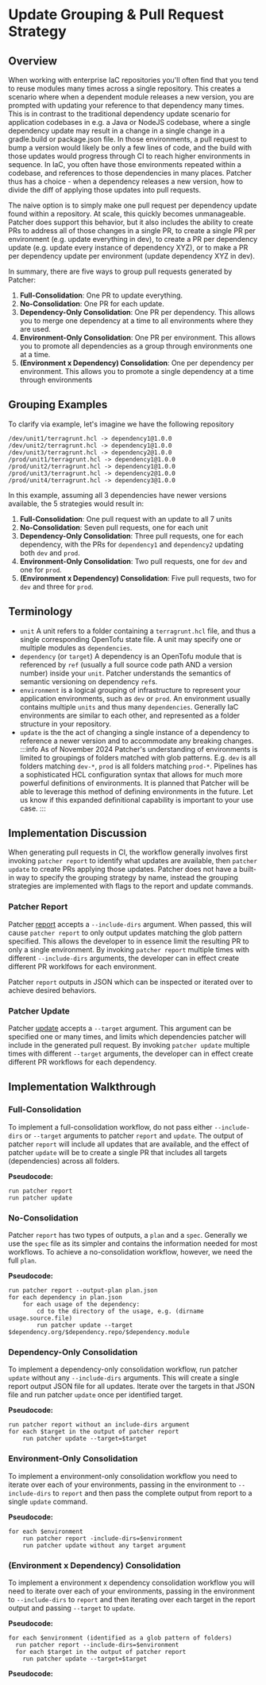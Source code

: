 # Update Grouping & Pull Request Strategy

## Overview
When working with enterprise IaC repositories you'll often find that you tend to reuse modules many times across a single repository.  This creates a scenario where when a dependent module releases a new version, you are prompted with updating your reference to that dependency many times.  This is in contrast to the traditional dependency update scenario for application codebases in e.g. a Java or NodeJS codebase, where a single dependency update may result in a change in a single change in a gradle.build or package.json file. In those environments, a pull request to bump a version would likely be only a few lines of code, and the build with those updates would progress through CI to reach higher environments in sequence.  In IaC, you often have those environments repeated within a codebase, and references to those dependencies in many places. Patcher thus has a choice - when a dependency releases a new version, how to divide the diff of applying those updates into pull requests.

The naive option is to simply make one pull request per dependency update found within a repository. At scale, this quickly becomes unmanageable. Patcher does support this behavior, but it also includes the ability to create PRs to address all of those changes in a single PR, to create a single PR per environment (e.g. update everything in dev), to create a PR per dependency update (e.g. update every instance of dependency XYZ), or to make a PR per dependency update per environment (update dependency XYZ in dev).

In summary, there are five ways to group pull requests generated by Patcher:
1. **Full-Consolidation**: One PR to update everything.
2. **No-Consolidation**: One PR for each update.
3. **Dependency-Only Consolidation**: One PR per dependency. This allows you to merge one dependency at a time to all environments where they are used.
4. **Environment-Only Consolidation**: One PR per environment. This allows you to promote all dependencies as a group through environments one at a time.
5. **(Environment x Dependency) Consolidation**: One per dependency per environment. This allows you to promote a single dependency at a time through environments

## Grouping Examples
To clarify via example, let's imagine we have the following repository
```
/dev/unit1/terragrunt.hcl -> dependency1@1.0.0
/dev/unit2/terragrunt.hcl -> dependency1@1.0.0
/dev/unit3/terragrunt.hcl -> dependency2@1.0.0
/prod/unit1/terragrunt.hcl -> dependency1@1.0.0
/prod/unit2/terragrunt.hcl -> dependency1@1.0.0
/prod/unit3/terragrunt.hcl -> dependency2@1.0.0
/prod/unit4/terragrunt.hcl -> dependency3@1.0.0
```

In this example, assuming all 3 dependencies have newer versions available, the 5 strategies would result in:
1. **Full-Consolidation**: One pull request with an update to all 7 units
2. **No-Consolidation**: Seven pull requests, one for each unit
3. **Dependency-Only Consolidation**: Three pull requests, one for each dependency, with the PRs for `dependency1` and `dependency2` updating both `dev` and `prod`.
4. **Environment-Only Consolidation**: Two pull requests, one for `dev` and one for `prod`.
5. **(Environment x Dependency) Consolidation**: Five pull requests, two for `dev` and three for `prod`.

## Terminology
* `unit` A unit refers to a folder containing a `terragrunt.hcl` file, and thus a single corresponding OpenTofu state file.  A unit may specify one or multiple modules as `dependencies`.
* `dependency` (or `target`) A dependency is an OpenTofu module that is referenced by `ref` (usually a full source code path AND a version number) inside your `unit`.  Patcher understands the semantics of semantic versioning on dependency `ref`s.
* `environment` is a logical grouping of infrastructure to represent your application environments, such as `dev` or `prod`.  An environment usually contains multiple `units` and thus many `dependencies`.  Generally IaC environments are similar to each other, and represented as a folder structure in your repository.
* `update` is the the act of changing a single instance of a dependency to reference a newer version and to accommodate any breaking changes.
    :::info
    As of November 2024 Patcher's understanding of environments is limited to groupings of folders matched with glob patterns.  E.g. `dev` is all folders matching `dev-*`, `prod` is all folders matching `prod-*`.  Pipelines has a sophisticated HCL configuration syntax that allows for much more powerful definitions of environments.  It is planned that Patcher will be able to leverage this method of defining environments in the future. Let us know if this expanded definitional capability is important to your use case.
    :::

## Implementation Discussion

When generating pull requests in CI, the workflow generally involves first invoking `patcher report` to identify what updates are available, then `patcher update` to create PRs applying those updates. Patcher does not have a built-in way to specify the grouping strategy by name, instead the grouping strategies are implemented with flags to the report and update commands.

### Patcher Report

Patcher [report](/2.0/reference/patcher/#report) accepts a `--include-dirs` argument. When passed, this will cause `patcher report` to only output updates matching the glob pattern specified. This allows the developer to in essence limit the resulting PR to only a single environment. By invoking `patcher report` multiple times with different `--include-dirs` arguments, the developer can in effect create different PR worklfows for each environment.

Patcher `report` outputs in JSON which can be inspected or iterated over to achieve desired behaviors.

### Patcher Update

Patcher [update](/2.0/reference/patcher/#update) accepts a `--target` argument. This argument can be specified one or many times, and limits which dependencies patcher will include in the generated pull request. By invoking `patcher update` multiple times with different `--target` arguments, the developer can in effect create different PR workflows for each dependency.

## Implementation Walkthrough

### Full-Consolidation
To implement a full-consolidation workflow, do not pass either `--include-dirs` or `--target` arguments to patcher `report` and `update`.  The output of patcher `report` will include all updates that are available, and the effect of patcher `update` will be to create a single PR that includes all targets (dependencies) across all folders.

**Pseudocode:**
```
run patcher report
run patcher update
```


### No-Consolidation

Patcher `report` has two types of outputs, a `plan` and a `spec`.  Generally we use the `spec` file as its simpler and contains the information needed for most workflows.  To achieve a no-consolidation workflow, however, we need the full `plan`.

**Pseudocode:**
```
run patcher report --output-plan plan.json
for each dependency in plan.json
    for each usage of the dependency:
        cd to the directory of the usage, e.g. (dirname usage.source.file)
        run patcher update --target $dependency.org/$dependency.repo/$dependency.module
```

### Dependency-Only Consolidation
To implement a dependency-only consolidation workflow, run patcher `update` without any `--include-dirs` arguments.  This will create a single report output JSON file for all updates. Iterate over the targets in that JSON file and run patcher `update` once per identified target.

**Pseudocode:**
```
run patcher report without an include-dirs argument
for each $target in the output of patcher report
    run patcher update --target=$target
```


### Environment-Only Consolidation
To implement a environment-only consolidation workflow you need to iterate over each of your environments, passing in the environment to `--include-dirs` to `report` and then pass the complete output from report to a single `update` command.

**Pseudocode:**
```
for each $environment
    run patcher report -include-dirs=$environment
    run patcher update without any target argument
```

### (Environment x Dependency) Consolidation
To implement a environment x dependency consolidation workflow you will need to iterate over each of your environments, passing in the environment to `--include-dirs` to `report` and then iterating over each target in the report output and passing `--target` to `update`.

**Pseudocode:**
```
for each $environment (identified as a glob pattern of folders)
  run patcher report --include-dirs=$environment
  for each $target in the output of patcher report
    run patcher update --target=$target
```


**Pseudocode:**